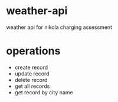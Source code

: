# weather-api
weather api for nikola charging assessment
# operations 
- create record 
- update record
- delete record
- get all records
- get record by city name
